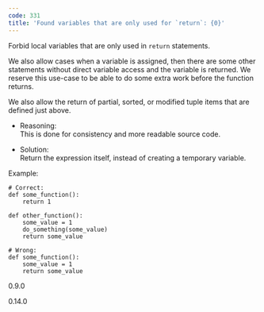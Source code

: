 ```yaml
---
code: 331
title: 'Found variables that are only used for `return`: {0}'
---
```


Forbid local variables that are only used in `return` statements.

We also allow cases when a variable is assigned, then there are some
other statements without direct variable access and the variable is
returned. We reserve this use-case to be able to do some extra work
before the function returns.

We also allow the return of partial, sorted, or modified tuple items
that are defined just above.

  - Reasoning:  
    This is done for consistency and more readable source code.

  - Solution:  
    Return the expression itself, instead of creating a temporary
    variable.

Example:

    # Correct:
    def some_function():
        return 1
    
    def other_function():
        some_value = 1
        do_something(some_value)
        return some_value
    
    # Wrong:
    def some_function():
        some_value = 1
        return some_value

<div class="versionadded">

0.9.0

</div>

<div class="versionchanged">

0.14.0

</div>